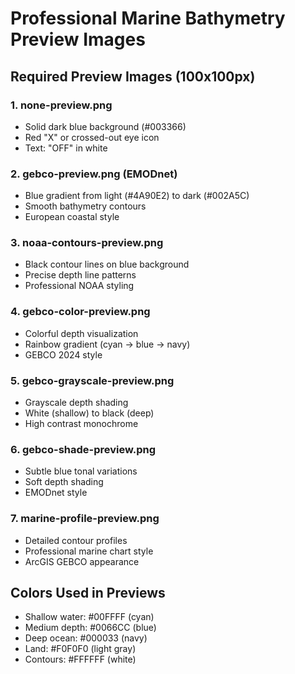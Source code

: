 # Professional Marine Bathymetry Preview Images

## Required Preview Images (100x100px)

### 1. none-preview.png
- Solid dark blue background (#003366)
- Red "X" or crossed-out eye icon
- Text: "OFF" in white

### 2. gebco-preview.png (EMODnet)
- Blue gradient from light (#4A90E2) to dark (#002A5C)
- Smooth bathymetry contours
- European coastal style

### 3. noaa-contours-preview.png
- Black contour lines on blue background
- Precise depth line patterns
- Professional NOAA styling

### 4. gebco-color-preview.png
- Colorful depth visualization
- Rainbow gradient (cyan → blue → navy)
- GEBCO 2024 style

### 5. gebco-grayscale-preview.png
- Grayscale depth shading
- White (shallow) to black (deep)
- High contrast monochrome

### 6. gebco-shade-preview.png
- Subtle blue tonal variations
- Soft depth shading
- EMODnet style

### 7. marine-profile-preview.png
- Detailed contour profiles
- Professional marine chart style
- ArcGIS GEBCO appearance

## Colors Used in Previews
- Shallow water: #00FFFF (cyan)
- Medium depth: #0066CC (blue) 
- Deep ocean: #000033 (navy)
- Land: #F0F0F0 (light gray)
- Contours: #FFFFFF (white)